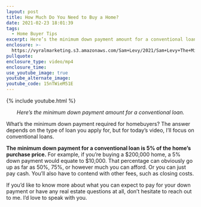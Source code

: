 ```yaml
---
layout: post
title: How Much Do You Need to Buy a Home?
date: 2021-02-23 18:01:39
tags:
  - Home Buyer Tips
excerpt: Here’s the minimum down payment amount for a conventional loan.
enclosure: >-
  https://vyralmarketing.s3.amazonaws.com/Sam+Levy/2021/Sam+Levy+The+Minimum+Requirement+for+a+Down+Payment+2.mp4
pullquote:
enclosure_type: video/mp4
enclosure_time:
use_youtube_image: true
youtube_alternate_image:
youtube_code: 15nTWieM51E
---
```


{% include youtube.html %}

<p style="text-align: center;"><em>Here’s the minimum down payment amount for a conventional loan.</em></p>

What’s the minimum down payment required for homebuyers? The answer depends on the type of loan you apply for, but for today’s video, I’ll focus on conventional loans.

**The minimum down payment for a conventional loan is 5% of the home’s purchase price.** For example, if you’re buying a $200,000 home, a 5% down payment would equate to $10,000. That percentage can obviously go up as far as 50%, 75%, or however much you can afford. Or you can just pay cash. You’ll also have to contend with other fees, such as closing costs.

If you’d like to know more about what you can expect to pay for your down payment or have any real estate questions at all, don’t hesitate to reach out to me. I’d love to speak with you.
